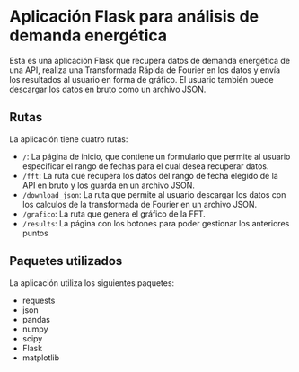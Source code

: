 <div class="markdown prose w-full break-words dark:prose-invert light">

<h1>Aplicación Flask para análisis de demanda energética</h1>

<p>Esta es una aplicación Flask que recupera datos de demanda energética de una API, realiza una Transformada Rápida de Fourier en los datos y envía los resultados al usuario en forma de gráfico. El usuario también puede descargar los datos en bruto como un archivo JSON.</p>

<h2>Rutas</h2>

<p>La aplicación tiene cuatro rutas:</p>
<ul><li><code>/</code>: La página de inicio, que contiene un formulario que permite al usuario especificar el rango de fechas para el cual desea recuperar datos.</li>
<li><code>/fft</code>: La ruta que recupera los datos del rango de fecha elegido de la API en bruto y los guarda en un archivo JSON.</li>
<li><code>/download_json</code>: La ruta que permite al usuario descargar los datos con los calculos de la transformada de Fourier en un archivo JSON.</li>
<li><code>/grafico</code>: La ruta que genera el gráfico de la FFT.</li>
<li><code>/results</code>: La página con los botones para poder gestionar los anteriores puntos</li>
</ul>

<h2>Paquetes utilizados</h2>

<p>La aplicación utiliza los siguientes paquetes:</p>
<ul><li>requests</li>
<li>json</li>
<li>pandas</li>
<li>numpy</li>
<li>scipy</li>
<li>Flask</li>
<li>matplotlib</li>
</ul>
</div>
